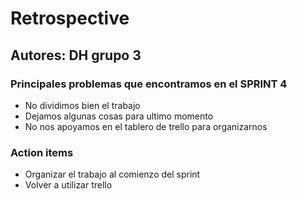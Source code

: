# Retrospective
## Autores: DH grupo 3

### Principales problemas que encontramos en el SPRINT 4
- No dividimos bien el trabajo
- Dejamos algunas cosas para ultimo momento
- No nos apoyamos en el tablero de trello para organizarnos


### Action items
- Organizar el trabajo al comienzo del sprint
- Volver a utilizar trello


